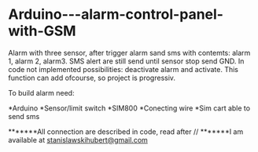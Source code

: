 # Arduino---alarm-control-panel-with-GSM
Alarm with three sensor, after trigger alarm sand sms with contemts: alarm 1, alarm 2, alarm3. SMS alert are still send until sensor stop send  GND.
In code not implemented possibilities: deactivate alarm and activate. This function can add ofcourse, so project is progressiv.

To build alarm need:

*Arduino
*Sensor/limit switch
*SIM800
*Conecting wire
*Sim cart able to send sms

*******All connection are described in code, read after //
*******I am available at stanislawskihubert@gmail.com






